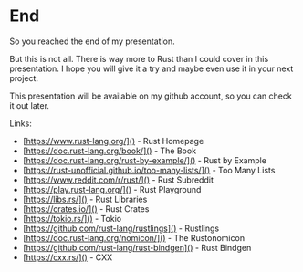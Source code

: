 # End

So you reached the end of my presentation.

But this is not all. There is way more to Rust than I could cover in this presentation.
I hope you will give it a try and maybe even use it in your next project.

This presentation will be available on my github account, so you can check it out later.

Links:

* [https://www.rust-lang.org/]() - Rust Homepage
* [https://doc.rust-lang.org/book/]() - The Book
* [https://doc.rust-lang.org/rust-by-example/]() - Rust by Example
* [https://rust-unofficial.github.io/too-many-lists/]() - Too Many Lists
* [https://www.reddit.com/r/rust/]() - Rust Subreddit
* [https://play.rust-lang.org/]() - Rust Playground
* [https://libs.rs/]() - Rust Libraries
* [https://crates.io/]() - Rust Crates
* [https://tokio.rs/]() - Tokio
* [https://github.com/rust-lang/rustlings]() - Rustlings
* [https://doc.rust-lang.org/nomicon/]() - The Rustonomicon
* [https://github.com/rust-lang/rust-bindgen]() - Rust Bindgen
* [https://cxx.rs/]() - CXX